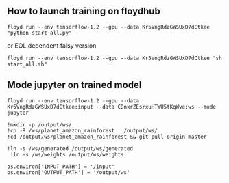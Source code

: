 

## How to launch training on floydhub

```
floyd run --env tensorflow-1.2 --gpu --data Kr5VngRdzGWSUxD7dCtkee "python start_all.py"
```
or EOL dependent falsy version
```
floyd run --env tensorflow-1.2 --gpu --data Kr5VngRdzGWSUxD7dCtkee "sh start_all.sh"
```


## Mode jupyter on trained model

```
floyd run --env tensorflow-1.2 --gpu --data Kr5VngRdzGWSUxD7dCtkee:input --data CDnxrZEsrxuHTWU5tKqWve:ws --mode jupyter
```

```
!mkdir -p /output/ws/
!cp -R /ws/planet_amazon_rainforest   /output/ws/
!cd /output/ws/planet_amazon_rainforest && git pull origin master

!ln -s /ws/generated /output/ws/generated
 !ln -s /ws/weights /output/ws/weights

os.environ['INPUT_PATH'] = '/input'
os.environ['OUTPUT_PATH'] = '/output/ws'
```
